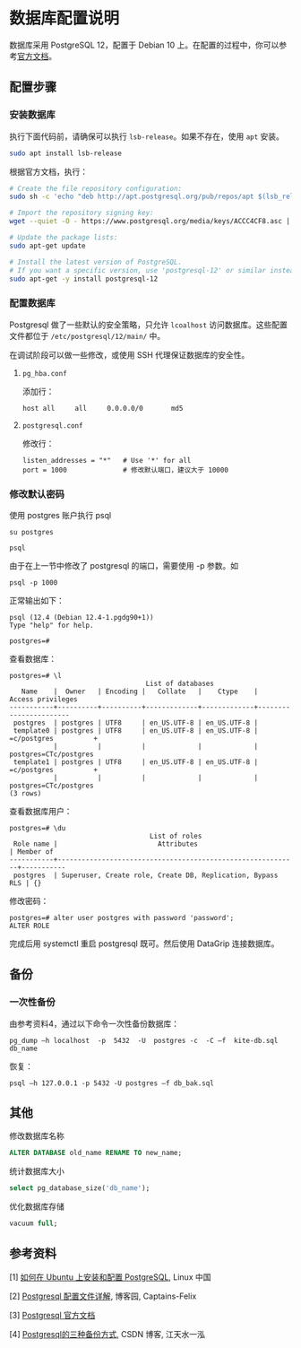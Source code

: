 # 数据库配置说明

数据库采用 PostgreSQL 12，配置于 Debian 10 上。在配置的过程中，你可以参考[官方文档](https://www.postgresql.org/download/linux/debian/)。



## 配置步骤

### 安装数据库

执行下面代码前，请确保可以执行 `lsb-release`。如果不存在，使用 `apt` 安装。

```bash
sudo apt install lsb-release
```

根据官方文档，执行：

```bash
# Create the file repository configuration:
sudo sh -c 'echo "deb http://apt.postgresql.org/pub/repos/apt $(lsb_release -cs)-pgdg main" > /etc/apt/sources.list.d/pgdg.list'

# Import the repository signing key:
wget --quiet -O - https://www.postgresql.org/media/keys/ACCC4CF8.asc | sudo apt-key add -

# Update the package lists:
sudo apt-get update

# Install the latest version of PostgreSQL.
# If you want a specific version, use 'postgresql-12' or similar instead of 'postgresql':
sudo apt-get -y install postgresql-12
```



### 配置数据库

Postgresql 做了一些默认的安全策略，只允许 `lcoalhost` 访问数据库。这些配置文件都位于 `/etc/postgresql/12/main/` 中。

在调试阶段可以做一些修改，或使用 SSH 代理保证数据库的安全性。

1. `pg_hba.conf`

   添加行：

   ```
   host	all		all		0.0.0.0/0		md5
   ```

2. `postgresql.conf`

   修改行：

   ```
   listen_addresses = "*"	# Use '*' for all
   port = 1000				# 修改默认端口，建议大于 10000
   ```

   

### 修改默认密码

使用 postgres 账户执行 psql

```shell
su postgres

psql
```

由于在上一节中修改了 postgresql 的端口，需要使用 -p 参数。如

```shell
psql -p 1000
```

正常输出如下：

```shell
psql (12.4 (Debian 12.4-1.pgdg90+1))
Type "help" for help.

postgres=# 
```

查看数据库：

```shell
postgres=# \l
                                  List of databases
   Name    |  Owner   | Encoding |   Collate   |    Ctype    |   Access privileges
-----------+----------+----------+-------------+-------------+-----------------------
 postgres  | postgres | UTF8     | en_US.UTF-8 | en_US.UTF-8 |
 template0 | postgres | UTF8     | en_US.UTF-8 | en_US.UTF-8 | =c/postgres          +
           |          |          |             |             | postgres=CTc/postgres
 template1 | postgres | UTF8     | en_US.UTF-8 | en_US.UTF-8 | =c/postgres          +
           |          |          |             |             | postgres=CTc/postgres
(3 rows)
```

查看数据库用户：

```shell
postgres=# \du
                                   List of roles
 Role name |                         Attributes                         | Member of
-----------+------------------------------------------------------------+-----------
 postgres  | Superuser, Create role, Create DB, Replication, Bypass RLS | {}
```

修改密码：

```shell
postgres=# alter user postgres with password 'password';
ALTER ROLE
```

完成后用 systemctl 重启 postgresql 既可。然后使用 DataGrip 连接数据库。



## 备份

### 一次性备份

由参考资料4，通过以下命令一次性备份数据库：

```shell
pg_dump –h localhost  -p  5432  -U  postgres -c  -C –f  kite-db.sql  db_name
```

恢复：

```shell
psql –h 127.0.0.1 -p 5432 -U postgres –f db_bak.sql
```



## 其他

修改数据库名称

```sql
ALTER DATABASE old_name RENAME TO new_name;
```

统计数据库大小

```sql
select pg_database_size('db_name');
```

优化数据库存储

```sql
vacuum full;
```



## 参考资料

[1] [如何在 Ubuntu 上安装和配置 PostgreSQL](https://linux.cn/article-11480-1.html), Linux 中国

[2] [Postgresql 配置文件详解](https://www.cnblogs.com/zhaowenzhong/p/5667434.html), 博客园, Captains-Felix

[3] [Postgresql 官方文档](https://www.postgresql.org/download/linux/debian/)

[4] [Postgresql的三种备份方式](https://blog.csdn.net/international24/article/details/82689136), CSDN 博客, 江天水一泓